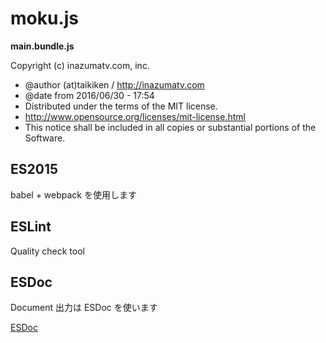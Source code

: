 # moku.js

**main.bundle.js**

Copyright (c) inazumatv.com, inc.
 * @author (at)taikiken / http://inazumatv.com
 * @date from 2016/06/30 - 17:54
 * Distributed under the terms of the MIT license.
 * http://www.opensource.org/licenses/mit-license.html
 * This notice shall be included in all copies or substantial portions of the Software.

## ES2015

babel + webpack を使用します

## ESLint

Quality check tool


## ESDoc

Document 出力は ESDoc を使います

[ESDoc](https://esdoc.org/)
